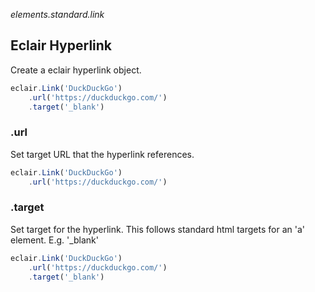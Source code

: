_elements.standard.link_
## Eclair Hyperlink
Create a eclair hyperlink object.
```javascript
eclair.Link('DuckDuckGo')
    .url('https://duckduckgo.com/')
    .target('_blank')
```
### .url
Set target URL that the hyperlink references.
```javascript
eclair.Link('DuckDuckGo')
    .url('https://duckduckgo.com/')
```
### .target
Set target for the hyperlink. This follows standard html targets for an 'a' element. E.g. '_blank'
```javascript
eclair.Link('DuckDuckGo')
    .url('https://duckduckgo.com/')
    .target('_blank')
```
